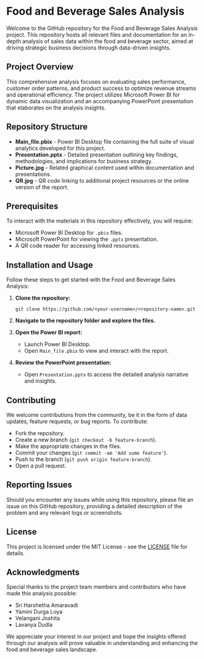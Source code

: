 # Food and Beverage Sales Analysis

Welcome to the GitHub repository for the Food and Beverage Sales Analysis project. This repository hosts all relevant files and documentation for an in-depth analysis of sales data within the food and beverage sector, aimed at driving strategic business decisions through data-driven insights.

## Project Overview

This comprehensive analysis focuses on evaluating sales performance, customer order patterns, and product success to optimize revenue streams and operational efficiency. The project utilizes Microsoft Power BI for dynamic data visualization and an accompanying PowerPoint presentation that elaborates on the analysis insights.

## Repository Structure

- **Main_file.pbix** - Power BI Desktop file containing the full suite of visual analytics developed for this project.
- **Presentation.pptx** - Detailed presentation outlining key findings, methodologies, and implications for business strategy.
- **Picture.jpg** - Related graphical content used within documentation and presentations.
- **QR.jpg** - QR code linking to additional project resources or the online version of the report.

## Prerequisites

To interact with the materials in this repository effectively, you will require:
- Microsoft Power BI Desktop for `.pbix` files.
- Microsoft PowerPoint for viewing the `.pptx` presentation.
- A QR code reader for accessing linked resources.

## Installation and Usage

Follow these steps to get started with the Food and Beverage Sales Analysis:

1. **Clone the repository:**
   ```
   git clone https://github.com/<your-username>/<repository-name>.git
   ```
2. **Navigate to the repository folder and explore the files.**

3. **Open the Power BI report:**
   - Launch Power BI Desktop.
   - Open `Main_file.pbix` to view and interact with the report.

4. **Review the PowerPoint presentation:**
   - Open `Presentation.pptx` to access the detailed analysis narrative and insights.

## Contributing

We welcome contributions from the community, be it in the form of data updates, feature requests, or bug reports. To contribute:
- Fork the repository.
- Create a new branch (`git checkout -b feature-branch`).
- Make the appropriate changes in the files.
- Commit your changes (`git commit -am 'Add some feature'`).
- Push to the branch (`git push origin feature-branch`).
- Open a pull request.

## Reporting Issues

Should you encounter any issues while using this repository, please file an issue on this GitHub repository, providing a detailed description of the problem and any relevant logs or screenshots.

## License

This project is licensed under the MIT License - see the [LICENSE](LICENSE.md) file for details.

## Acknowledgments

Special thanks to the project team members and contributors who have made this analysis possible:
- Sri Harshetha Amaravadi
- Yamini Durga Loya
- Velangani Joshita
- Lavanya Dudla

We appreciate your interest in our project and hope the insights offered through our analysis will prove valuable in understanding and enhancing the food and beverage sales landscape.

```
